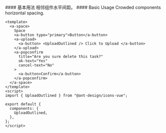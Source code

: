 <cn>
#### 基本用法
相邻组件水平间距。
</cn>

<us>
#### Basic Usage
Crowded components horizontal spacing.
</us>

```vue
<template>
  <a-space>
    Space
    <a-button type="primary">Button</a-button>
    <a-upload>
      <a-button> <UploadOutlined /> Click to Upload </a-button>
    </a-upload>
    <a-popconfirm
      title="Are you sure delete this task?"
      ok-text="Yes"
      cancel-text="No"
    >
      <a-button>Confirm</a-button>
    </a-popconfirm>
  </a-space>
</template>
<script>
import { UploadOutlined } from "@ant-design/icons-vue";

export default {
  components: {
    UploadOutlined,
  },
};
</script>
```
